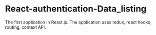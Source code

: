 # React-authentication-Data_listing
 The first application in React.js. The application uses redux, react hooks, routing, context API.
